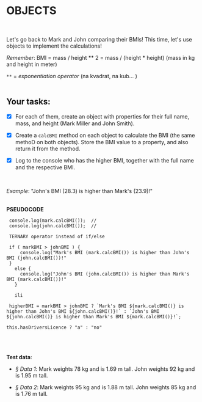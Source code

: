 # OBJECTS
<br>

Let's go back to Mark and John comparing their BMIs! This time, let's use objects to implement the calculations! 
<br>

_Remember_: BMI = mass / height ** 2 = mass
            / (height * height) (mass in kg and height in meter)

 `**` = _exponentiation operator_ (na kvadrat, na kub... )
<br>
<br>

## Your tasks:

- [x] For each of them, create an object with properties for their full name, mass, and height (Mark Miller and John Smith).

- [x] Create a `calcBMI` method on each object to calculate the BMI (the same methoD on both objects).
   Store the BMI value to a property, and also return it from the method.

- [x] Log to the console who has the higher BMI, together with the full name and the respective BMI.
<br>

_Example_: "John's BMI (28.3) is higher than Mark's (23.9)!"
<br>
<br>

**PSEUDOCODE**
```
 console.log(mark.calcBMI());  //
 console.log(john.calcBMI());  // 

 TERNARY operator instead of if/else

 if ( markBMI > johnBMI ) {
     console.log("Mark's BMI (mark.calcBMI()) is higher than John's BMI (john.calcBMI())!"
 }
   else {
     console.log("John's BMI (john.calcBMI()) is higher than Mark's BMI (mark.calcBMI())!"
   }

   ili

 higherBMI = markBMI > johnBMI ? `Mark's BMI ${mark.calcBMI()} is higher than John's BMI ${john.calcBMI()}!` : `John's BMI ${john.calcBMI()} is higher than Mark's BMI ${mark.calcBMI()}!`; 

this.hasDriversLicence ? "a" : "no"
```
<br>
<br>

**Test data**:

- _§ Data 1_: Mark weights 78 kg and is 1.69 m tall. John weights 92 kg and is 1.95 m tall.

- _§ Data 2_: Mark weights 95 kg and is 1.88 m tall. John weights 85 kg and is 1.76 m tall.
